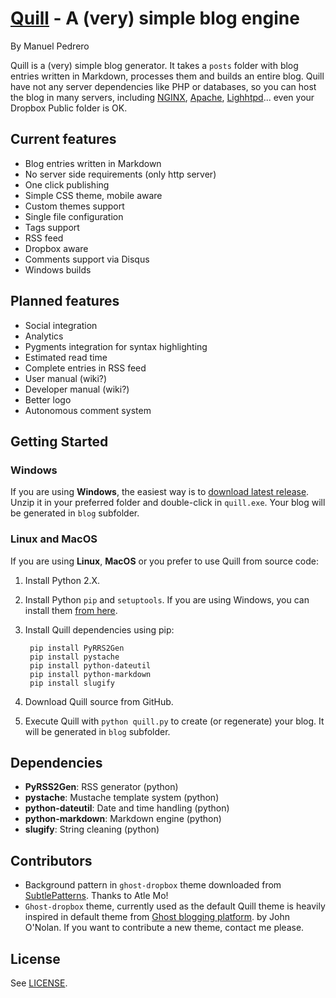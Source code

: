 # [Quill](http://quillbe.com) - A (very) simple blog engine

By Manuel Pedrero

Quill is a (very) simple blog generator. It takes a `posts` folder with blog entries written in Markdown, processes them and builds an entire blog. Quill have not any server dependencies like PHP or databases, so you can host the blog in many servers, including  [NGINX](http://nginx.org/), [Apache](http://httpd.apache.org/), [Lighhtpd](http://www.lighttpd.net/)... even your Dropbox Public folder is OK.

## Current features

* Blog entries written in Markdown
* No server side requirements (only http server)
* One click publishing
* Simple CSS theme, mobile aware
* Custom themes support
* Single file configuration
* Tags support
* RSS feed
* Dropbox aware
* Comments support via Disqus
* Windows builds

## Planned features

* Social integration
* Analytics
* Pygments integration for syntax highlighting
* Estimated read time
* Complete entries in RSS feed
* User manual (wiki?)
* Developer manual (wiki?)
* Better logo
* Autonomous comment system


## Getting Started

### Windows
If you are using **Windows**, the easiest way is to [download latest release](https://dl.dropboxusercontent.com/u/2904420/quill-builds/quill-latest.zip). Unzip it in your preferred folder and double-click in `quill.exe`. Your blog will be generated in `blog` subfolder.

### Linux and MacOS
If you are using **Linux**, **MacOS** or you prefer to use Quill from source code:

1. Install Python 2.X.
2. Install Python `pip` and `setuptools`. If you are using Windows, you can install them [from here](http://www.lfd.uci.edu/~gohlke/pythonlibs/#setuptools).
3. Install Quill dependencies using pip:
		
		pip install PyRRS2Gen
		pip install pystache
		pip install python-dateutil
		pip install python-markdown
		pip install slugify
    
4. Download Quill source from GitHub.
5. Execute Quill with `python quill.py` to create (or regenerate) your blog. It will be generated in `blog` subfolder.


## Dependencies
* **PyRSS2Gen**: RSS generator (python)
* **pystache**: Mustache template system (python)
* **python-dateutil**: Date and time handling (python)
* **python-markdown**: Markdown engine (python)
* **slugify**: String cleaning (python)

## Contributors

* Background pattern in `ghost-dropbox` theme downloaded from [SubtlePatterns](http://subtlepatterns.com/). Thanks to Atle Mo!
* `Ghost-dropbox` theme, currently used as the default Quill theme is heavily inspired in default theme from [Ghost blogging platform](https://ghost.org/). by John O'Nolan. If you want to contribute a new theme, contact me please.

## License

See [LICENSE](https://github.com/jekyll/jekyll/blob/master/LICENSE).